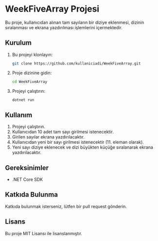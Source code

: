 # WeekFiveArray Projesi

Bu proje, kullanıcıdan alınan tam sayıların bir diziye eklenmesi, dizinin sıralanması ve ekrana yazdırılması işlemlerini içermektedir.

## Kurulum

1. Bu projeyi klonlayın:
    ```sh
    git clone https://github.com/kullaniciadi/WeekFiveArray.git
    ```
2. Proje dizinine gidin:
    ```sh
    cd WeekFiveArray
    ```
3. Projeyi çalıştırın:
    ```sh
    dotnet run
    ```

## Kullanım

1. Projeyi çalıştırın.
2. Kullanıcıdan 10 adet tam sayı girilmesi istenecektir.
3. Girilen sayılar ekrana yazdırılacaktır.
4. Kullanıcıdan yeni bir sayı girilmesi istenecektir (11. eleman olarak).
5. Yeni sayı diziye eklenecek ve dizi büyükten küçüğe sıralanarak ekrana yazdırılacaktır.

## Gereksinimler

- .NET Core SDK

## Katkıda Bulunma

Katkıda bulunmak isterseniz, lütfen bir pull request gönderin.

## Lisans

Bu proje MIT Lisansı ile lisanslanmıştır.
